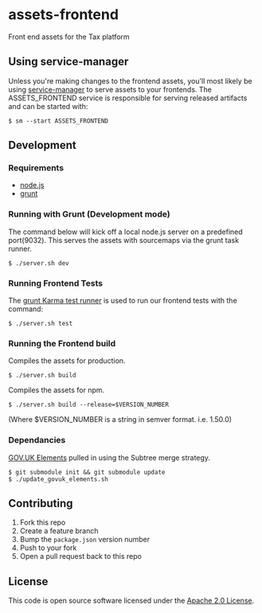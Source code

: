 assets-frontend
===============

Front end assets for the Tax platform


## Using service-manager

Unless you're making changes to the frontend assets, you'll most likely be using [service-manager](https://github.com/hmrc/service-manager) to serve assets to your frontends. The ASSETS_FRONTEND service is responsible for serving released artifacts and can be started with:

```
$ sm --start ASSETS_FRONTEND
```


## Development

### Requirements

* [node.js](http://nodejs.org/download/)
* [grunt](http://gruntjs.com/getting-started#installing-the-cli)


### Running with Grunt (Development mode)

The command below will kick off a local node.js server on a predefined port(9032). This serves the assets with sourcemaps via the grunt task runner.

```
$ ./server.sh dev
```


### Running Frontend Tests

The [grunt Karma test runner](https://github.com/karma-runner/grunt-karma) is used to run our frontend tests with the command:

```
$ ./server.sh test
```


### Running the Frontend build

Compiles the assets for production.

```
$ ./server.sh build
```

Compiles the assets for npm.

```
$ ./server.sh build --release=$VERSION_NUMBER
```
(Where $VERSION_NUMBER is a string in semver format. i.e. 1.50.0)

### Dependancies

[GOV.UK Elements](https://github.com/alphagov/govuk_elements) pulled in using the Subtree merge strategy.

```
$ git submodule init && git submodule update
$ ./update_govuk_elements.sh

```


## Contributing

1. Fork this repo
2. Create a feature branch
3. Bump the `package.json` version number
4. Push to your fork
5. Open a pull request back to this repo

## License ##
 
This code is open source software licensed under the [Apache 2.0 License]("http://www.apache.org/licenses/LICENSE-2.0.html").
